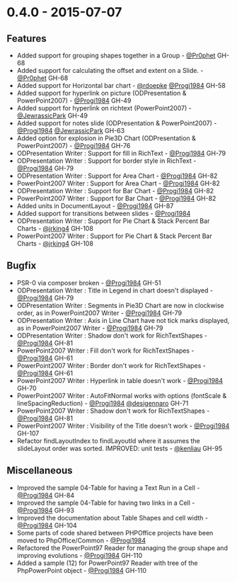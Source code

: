 # 0.4.0 - 2015-07-07

## Features
- Added support for grouping shapes together in a Group - [@Pr0phet](https://github.com/Pr0phet) GH-68
- Added support for calculating the offset and extent on a Slide. - [@Pr0phet](https://github.com/Pr0phet) GH-68
- Added support for Horizontal bar chart - [@rdoepke](https://github.com/rdoepke) [@Progi1984](https://github.com/Progi1984) GH-58
- Added support for hyperlink on picture (ODPresentation & PowerPoint2007) - [@Progi1984](https://github.com/Progi1984) GH-49
- Added support for hyperlink on richtext (PowerPoint2007) - [@JewrassicPark](https://github.com/JewrassicPark) GH-49
- Added support for notes slide (ODPresentation & PowerPoint2007) - [@Progi1984](https://github.com/Progi1984) [@JewrassicPark](https://github.com/JewrassicPark) GH-63
- Added option for explosion in Pie3D Chart (ODPresentation & PowerPoint2007) - [@Progi1984](https://github.com/Progi1984) GH-76
- ODPresentation Writer : Support for fill in RichText - [@Progi1984](https://github.com/Progi1984) GH-79
- ODPresentation Writer : Support for border style in RichText - [@Progi1984](https://github.com/Progi1984) GH-79
- ODPresentation Writer : Support for Area Chart - [@Progi1984](https://github.com/Progi1984) GH-82
- PowerPoint2007 Writer : Support for Area Chart - [@Progi1984](https://github.com/Progi1984) GH-82
- ODPresentation Writer : Support for Bar Chart - [@Progi1984](https://github.com/Progi1984) GH-82
- PowerPoint2007 Writer : Support for Bar Chart - [@Progi1984](https://github.com/Progi1984) GH-82
- Added units in DocumentLayout - [@Progi1984](https://github.com/Progi1984) GH-87
- Added support for transitions between slides - [@Progi1984](https://github.com/Progi1984)
- ODPresentation Writer : Support for Pie Chart & Stack Percent Bar Charts - [@jrking4](https://github.com/jrking4) GH-108
- PowerPoint2007 Writer : Support for Pie Chart & Stack Percent Bar Charts - [@jrking4](https://github.com/jrking4) GH-108

## Bugfix
- PSR-0 via composer broken - [@Progi1984](https://github.com/Progi1984) GH-51
- ODPresentation Writer : Title in Legend in chart doesn't displayed - [@Progi1984](https://github.com/Progi1984) GH-79
- ODPresentation Writer : Segments in Pie3D Chart are now in clockwise order, as in PowerPoint2007 Writer - [@Progi1984](https://github.com/Progi1984) GH-79
- ODPresentation Writer : Axis in Line Chart have not tick marks displayed, as in PowerPoint2007 Writer - [@Progi1984](https://github.com/Progi1984) GH-79
- ODPresentation Writer : Shadow don't work for RichTextShapes - [@Progi1984](https://github.com/Progi1984) GH-81
- PowerPoint2007 Writer : Fill don't work for RichTextShapes - [@Progi1984](https://github.com/Progi1984) GH-61
- PowerPoint2007 Writer : Border don't work for RichTextShapes - [@Progi1984](https://github.com/Progi1984) GH-61
- PowerPoint2007 Writer : Hyperlink in table doesn't work - [@Progi1984](https://github.com/Progi1984) GH-70
- PowerPoint2007 Writer : AutoFitNormal works with options (fontScale & lineSpacingReduction) - [@Progi1984](https://github.com/Progi1984) [@desigennaro](https://github.com/desigennaro) GH-71
- PowerPoint2007 Writer : Shadow don't work for RichTextShapes - [@Progi1984](https://github.com/Progi1984) GH-81
- PowerPoint2007 Writer : Visibility of the Title doesn't work - [@Progi1984](https://github.com/Progi1984) GH-107
- Refactor findLayoutIndex to findLayoutId where it assumes the slideLayout order was sorted. IMPROVED: unit tests - [@kenliau](https://github.com/kenliau) GH-95

## Miscellaneous
- Improved the sample 04-Table for having a Text Run in a Cell - [@Progi1984](https://github.com/Progi1984) GH-84
- Improved the sample 04-Table for having two links in a Cell - [@Progi1984](https://github.com/Progi1984) GH-93
- Improved the documentation about Table Shapes and cell width - [@Progi1984](https://github.com/Progi1984) GH-104
- Some parts of code shared between PHPOffice projects have been moved to PhpOffice/Common - [@Progi1984](https://github.com/Progi1984)
- Refactored the PowerPoint97 Reader for managing the group shape and improving evolutions - [@Progi1984](https://github.com/Progi1984) GH-110
- Added a sample (12) for PowerPoint97 Reader with tree of the PhpPowerPoint object - [@Progi1984](https://github.com/Progi1984) GH-110